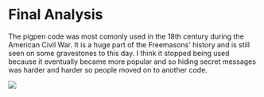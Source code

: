 # Final Analysis
The pigpen code was most comonly used in the 18th century during the American Civil War. It is a huge part of the Freemasons' history and is still seen on some gravestones to this day. I think it stopped being used because it eventually became more popular and so hiding secret messages was harder and harder so people moved on to another code. 

![](https://crypto.interactive-maths.com/uploads/1/1/3/4/11345755/7978747_orig.gif)
